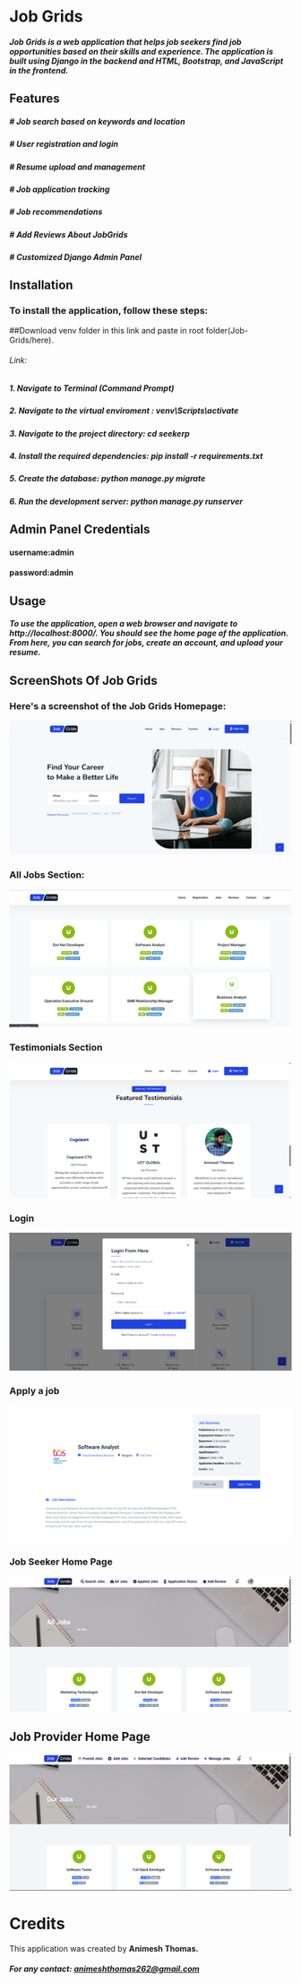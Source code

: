 # Job Grids

#####  Job Grids is a web application that helps job seekers find job opportunities based on their skills and experience. The application is built using Django in the backend     and HTML, Bootstrap, and JavaScript in the frontend.

## Features
##### # Job search based on keywords and location<br>
##### # User registration and login<br>
##### # Resume upload and management<br>
##### # Job application tracking<br>
##### # Job recommendations 
##### # Add Reviews About JobGrids
##### # Customized Django Admin Panel

## Installation
### To install the application, follow these steps:
##Download venv folder in this link and paste in root folder(Job-Grids/here).
###### Link:
##### 1. Navigate to Terminal (Command Prompt)
##### 2. Navigate to the virtual enviroment : venv\Scripts\activate
##### 3. Navigate to the project directory: cd seekerp<br>
##### 4. Install the required dependencies: pip install -r requirements.txt<br>
##### 5. Create the database: python manage.py migrate<br>
##### 6. Run the development server: python manage.py runserver

## Admin Panel Credentials
#### username:admin<br>
#### password:admin


## Usage
##### To use the application, open a web browser and navigate to http://localhost:8000/. You should see the home page of the application. From here, you can search for jobs, create an account, and upload your resume.

## ScreenShots Of Job Grids

### Here's a screenshot of the Job Grids Homepage:

![Job Grids Homepage](Screenshots/Home%20Page.png)

### All Jobs Section:

![Job Grids Alljobs](Screenshots/All%20%20Jobs.png)

### Testimonials Section

![Job Grids Testimonials](Screenshots/Testimonials.png)

### Login

![Job Grids Login](Screenshots/Login.png)

### Apply a job

![Job Grids Apply](Screenshots/apply.png)

### Job Seeker Home Page

![Job Grids UserHome](Screenshots/Job%20Seeker%20Home.png)

## Job Provider Home Page

![Job Grids CompanyHome](Screenshots/Job%20Provider%20Home.png)


# Credits
This application was created by **Animesh Thomas.**
##### For any contact: **animeshthomas262@gmail.com**


